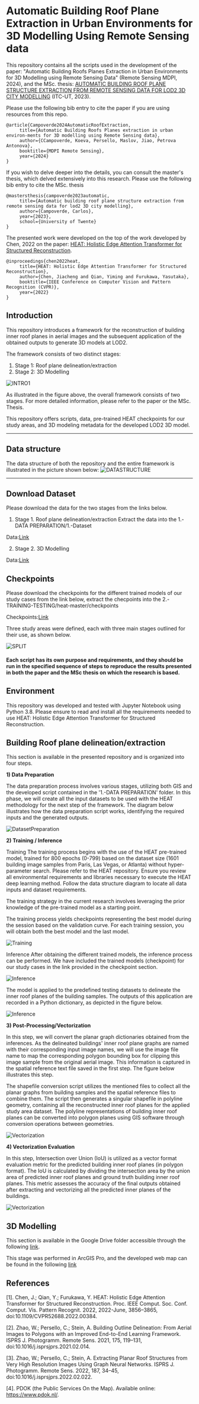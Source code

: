# **Automatic Building Roof Plane Extraction in Urban Environments for 3D Modelling Using Remote Sensing data**

 This repository contains all the  scripts used in the development of the paper: "Automatic Building Roofs Planes Extraction in Urban Environments for 3D Modelling using Remote Sensing Data" (Remote Sensing MDPI, 2024), and the MSc. thesis: [AUTOMATIC BUILDING ROOF PLANE STRUCTURE EXTRACTION FROM REMOTE SENSING DATA FOR LOD2 3D CITY MODELLING](http://essay.utwente.nl/96138/) (ITC-UT, 2023).

Please use the following bib entry to cite the paper if you are using resources from this repo.

```
@article{Campoverde2024AutomaticRoofExtraction,
     title={Automatic Building Roofs Planes extraction in urban environ-ments for 3D modelling using Remote Sensing data},
     author={CCampoverde, Koeva, Persello, Maslov, Jiao, Petrova Antonova},
     booktitle={MDPI Remote Sensing},
     year={2024}
} 
```

If you wish to delve deeper into the details, you can consult the master's thesis, which delved extensively into this research. Please use the following bib entry to cite the MSc. thesis
```
@mastersthesis{campoverde2023automatic,
     title={Automatic building roof plane structure extraction from remote sensing data for lod2 3D city modelling},
     author={Campoverde, Carlos},
     year={2023},
     school={University of Twente}
} 
```
The presented work were developed on the top of the work developed by Chen, 2022 on the paper: [HEAT: Holistic Edge Attention Transformer for Structured Reconstruction](https://github.com/woodfrog/heat).

```
@inproceedings{chen2022heat,
     title={HEAT: Holistic Edge Attention Transformer for Structured Reconstruction},
     author={Chen, Jiacheng and Qian, Yiming and Furukawa, Yasutaka},
     booktitle={IEEE Conference on Computer Vision and Pattern Recognition (CVPR)},
     year={2022}
} 
```
## **Introduction**

This repository introduces a framework for the reconstruction of building inner roof planes in aerial images and the subsequent application of the obtained outputs to generate 3D models at LOD2.

The framework consists of two distinct stages:

1) Stage 1: Roof plane delineation/extraction
2) Stage 2: 3D Modelling

![INTRO1](./5.-PLOTS/Intro.svg)

As illustrated in the figure above, the overall framework consists of two stages. For more detailed information, please refer to the paper or the MSc. Thesis.

This repository offers scripts, data, pre-trained HEAT checkpoints for our study areas, and 3D modeling metadata for the developed LOD2 3D model.

---
## **Data structure**
The data structure of both the repository and the entire framework is illustrated in the picture shown below:
![DATASTRUCTURE](./5.-PLOTS/Datastructure.svg)

---
## **Download Dataset**
Please download the data for the two stages from the links below. 

1) Stage 1. Roof plane delineation/extraction
Extract the data into the 1.- DATA PREPARATION/1.-Dataset

Data:[Link](https://drive.google.com/drive/folders/12AmomRCLc28QwAtFo-9YXQpJq4Q_FTAk?usp=drive_link)


2) Stage 2. 3D Modelling 

Data:[Link](https://drive.google.com/drive/folders/1C0qwlgx6gXsfIcFQd_x9gPT2yih6e-jf?usp=sharing)

## **Checkpoints**
Please download the checkpoints for the different trained models of our study cases from the link below, extract the checpoints into the 2.- TRAINING-TESTING/heat-master/checkpoints


Checkpoints:[Link](https://drive.google.com/drive/folders/1DMv5N5BE8Zcp8gLNU24Ylr9jZSnLxp9V?usp=sharing)


Three study areas were defined, each with three main stages outlined for their use, as shown below.

![SPLIT](./5.-PLOTS/DatasetSplit.jpg)



#### Each script has its own purpose and requirements, and they should be run in the specified sequence of steps to reproduce the results presented in both the paper and the MSc thesis on which the research is based.

## **Environment**

This repository was developed and tested with Jupyter Notebook using Python 3.8. Please ensure to read and install all the requirements needed to use HEAT: Holistic Edge Attention Transformer for Structured Reconstruction.

## **Building  Roof plane delineation/extraction**

This section is available in the presented repository and is organized into four steps.

**1) Data Preparation**

The data preparation process involves various stages, utilizing both GIS and the developed script contained in the '1.-DATA PREPARATION' folder. In this phase, we will create all the input datasets to be used with the HEAT methodology for the next step of the framework. The diagram below illustrates how the data preparation script works, identifying the required inputs and the generated outputs.

![DatasetPreparation](./5.-PLOTS/DatasetPreparation.svg)


**2) Training / Inference**

Training
The training process begins with the use of the HEAT pre-trained model, trained for 800 epochs (0-799) based on the dataset size (1601 building image samples from Paris, Las Vegas, or Atlanta) without hyper-parameter search. Please refer to the HEAT repository. Ensure you review all environmental requirements and libraries necessary to execute the HEAT deep learning method. Follow the data structure diagram to locate all data inputs and dataset requirements.

The training strategy in the current research involves leveraging the prior knowledge of the pre-trained model as a starting point.

The training process yields checkpoints representing the best model during the session based on the validation curve. For each training session, you will obtain both the best model and the last model.

![Training](./5.-PLOTS/Training.svg)

Inference
After obtaining the different trained models, the inference process can be performed. We have included the trained models (checkpoint) for our study cases in the link provided in the checkpoint section.

![Inference](./5.-PLOTS/Inference.svg)

The model is applied to the predefined testing datasets to delineate the inner roof planes of the building samples. The outputs of this application are recorded in a Python dictionary, as depicted in the figure below.

![Inference](./5.-PLOTS/PlanarGraph.JPG)

**3) Post-Processing/Vectorization**

In this step, we will convert the planar graph dictionaries obtained from the inferences. As the delineated buildings' inner roof plane graphs are named with their corresponding input image names, we will use the image file name to map the corresponding polygon bounding box for clipping this image sample from the original aerial image. This information is captured in the spatial reference text file saved in the first step. The figure below illustrates this step.

The shapefile conversion script utilizes the mentioned files to collect all the planar graphs from building samples and the spatial reference files to combine them. The script then generates a singular shapefile in polyline geometry, containing all the reconstructed inner roof planes for the applied study area dataset. The polyline representations of building inner roof planes can be converted into polygon planes using GIS software through conversion operations between geometries.

![Vectorization](./5.-PLOTS/Vectorization.svg)

**4) Vectorization Evaluation**

In this step, Intersection over Union (IoU) is utilized as a vector format evaluation metric for the predicted building inner roof planes (in polygon format). The IoU is calculated by dividing the intersection area by the union area of predicted inner roof planes and ground truth building inner roof planes. This metric assesses the accuracy of the final outputs obtained after extracting and vectorizing all the predicted inner planes of the buildings.

![Vectorization](./5.-PLOTS/IoU.svg)

## **3D Modelling**

This section is available in the Google Drive folder accessible through the following [link](https://drive.google.com/drive/folders/1C0qwlgx6gXsfIcFQd_x9gPT2yih6e-jf?usp=sharing).

This stage was performed in ArcGIS Pro, and the developed web map can be found in the following [link](https://arcg.is/1raWvS0)


## **References**

[1]. Chen, J.; Qian, Y.; Furukawa, Y. HEAT: Holistic Edge Attention Transformer for Structured Reconstruction. Proc. IEEE Comput. Soc. Conf. Comput. Vis. Pattern Recognit. 2022, 2022-June, 3856–3865, doi:10.1109/CVPR52688.2022.00384.

[2]. Zhao, W.; Persello, C.; Stein, A. Building Outline Delineation: From Aerial Images to Polygons with an Improved End-to-End Learning Framework. ISPRS J. Photogramm. Remote Sens. 2021, 175, 119–131, doi:10.1016/j.isprsjprs.2021.02.014.

[3]. Zhao, W.; Persello, C.; Stein, A. Extracting Planar Roof Structures from Very High Resolution Images Using Graph Neural Networks. ISPRS J. Photogramm. Remote Sens. 2022, 187, 34–45, doi:10.1016/j.isprsjprs.2022.02.022.

[4]. PDOK (the Public Services On the Map). Available online: https://www.pdok.nl/.